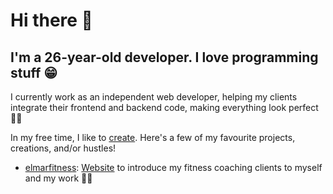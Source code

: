 <!--
**miguelaram2016/miguelaram2016** is a ✨ _special_ ✨ repository because its `README.md` (this file) appears on your GitHub profile.

Here are some ideas to get you started:

- 🔭 I’m currently working on ...
- 🌱 I’m currently learning ...
- 👯 I’m looking to collaborate on ...
- 🤔 I’m looking for help with ...
- 💬 Ask me about ...
- 📫 How to reach me: ...
- 😄 Pronouns: ...
- ⚡ Fun fact: ...
-->


# Hi there 👋

## I'm a 26-year-old developer. I love programming stuff 😁

I currently work as an independent web developer, helping my clients integrate their frontend and backend code, making everything look perfect 👌🏼

In my free time, I like to [create](https://miguel-portfolio.netlify.app). Here's a few of my favourite projects, creations, and/or hustles!

- [elmarfitness](https://github.com/miguelaram2016): [Website](https://www.elmarfitness.com) to introduce my fitness coaching clients to myself and my work 💪🏼


